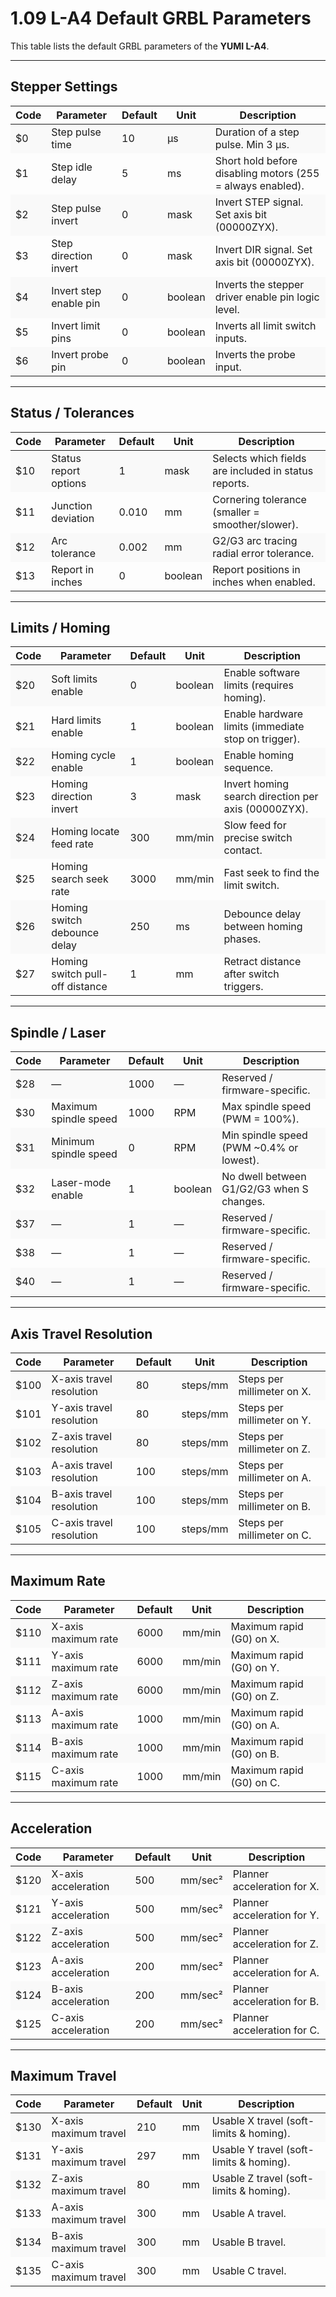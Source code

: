 # 1.09 L-A4 Default GRBL Parameters

This table lists the default GRBL parameters of the **YUMI L-A4**.

---

## **Stepper Settings**

<table>
<thead>
<tr>
<th>Code</th><th>Parameter</th><th>Default</th><th>Unit</th><th>Description</th>
</tr>
</thead>
<tbody>
<tr style="background-color:#f9f9f9"><td>$0</td><td>Step pulse time</td><td>10</td><td>µs</td><td>Duration of a step pulse. Min 3 µs.</td></tr>
<tr><td>$1</td><td>Step idle delay</td><td>5</td><td>ms</td><td>Short hold before disabling motors (255 = always enabled).</td></tr>
<tr style="background-color:#f9f9f9"><td>$2</td><td>Step pulse invert</td><td>0</td><td>mask</td><td>Invert STEP signal. Set axis bit (00000ZYX).</td></tr>
<tr><td>$3</td><td>Step direction invert</td><td>0</td><td>mask</td><td>Invert DIR signal. Set axis bit (00000ZYX).</td></tr>
<tr style="background-color:#f9f9f9"><td>$4</td><td>Invert step enable pin</td><td>0</td><td>boolean</td><td>Inverts the stepper driver enable pin logic level.</td></tr>
<tr><td>$5</td><td>Invert limit pins</td><td>0</td><td>boolean</td><td>Inverts all limit switch inputs.</td></tr>
<tr style="background-color:#f9f9f9"><td>$6</td><td>Invert probe pin</td><td>0</td><td>boolean</td><td>Inverts the probe input.</td></tr>
</tbody>
</table>

---

## **Status / Tolerances**

<table>
<thead>
<tr>
<th>Code</th><th>Parameter</th><th>Default</th><th>Unit</th><th>Description</th>
</tr>
</thead>
<tbody>
<tr style="background-color:#f9f9f9"><td>$10</td><td>Status report options</td><td>1</td><td>mask</td><td>Selects which fields are included in status reports.</td></tr>
<tr><td>$11</td><td>Junction deviation</td><td>0.010</td><td>mm</td><td>Cornering tolerance (smaller = smoother/slower).</td></tr>
<tr style="background-color:#f9f9f9"><td>$12</td><td>Arc tolerance</td><td>0.002</td><td>mm</td><td>G2/G3 arc tracing radial error tolerance.</td></tr>
<tr><td>$13</td><td>Report in inches</td><td>0</td><td>boolean</td><td>Report positions in inches when enabled.</td></tr>
</tbody>
</table>

---

## **Limits / Homing**

<table>
<thead>
<tr>
<th>Code</th><th>Parameter</th><th>Default</th><th>Unit</th><th>Description</th>
</tr>
</thead>
<tbody>
<tr style="background-color:#f9f9f9"><td>$20</td><td>Soft limits enable</td><td>0</td><td>boolean</td><td>Enable software limits (requires homing).</td></tr>
<tr><td>$21</td><td>Hard limits enable</td><td>1</td><td>boolean</td><td>Enable hardware limits (immediate stop on trigger).</td></tr>
<tr style="background-color:#f9f9f9"><td>$22</td><td>Homing cycle enable</td><td>1</td><td>boolean</td><td>Enable homing sequence.</td></tr>
<tr><td>$23</td><td>Homing direction invert</td><td>3</td><td>mask</td><td>Invert homing search direction per axis (00000ZYX).</td></tr>
<tr style="background-color:#f9f9f9"><td>$24</td><td>Homing locate feed rate</td><td>300</td><td>mm/min</td><td>Slow feed for precise switch contact.</td></tr>
<tr><td>$25</td><td>Homing search seek rate</td><td>3000</td><td>mm/min</td><td>Fast seek to find the limit switch.</td></tr>
<tr style="background-color:#f9f9f9"><td>$26</td><td>Homing switch debounce delay</td><td>250</td><td>ms</td><td>Debounce delay between homing phases.</td></tr>
<tr><td>$27</td><td>Homing switch pull-off distance</td><td>1</td><td>mm</td><td>Retract distance after switch triggers.</td></tr>
</tbody>
</table>

---

## **Spindle / Laser**

<table>
<thead>
<tr>
<th>Code</th><th>Parameter</th><th>Default</th><th>Unit</th><th>Description</th>
</tr>
</thead>
<tbody>
<tr style="background-color:#f9f9f9"><td>$28</td><td>—</td><td>1000</td><td>—</td><td>Reserved / firmware-specific.</td></tr>
<tr><td>$30</td><td>Maximum spindle speed</td><td>1000</td><td>RPM</td><td>Max spindle speed (PWM = 100%).</td></tr>
<tr style="background-color:#f9f9f9"><td>$31</td><td>Minimum spindle speed</td><td>0</td><td>RPM</td><td>Min spindle speed (PWM ~0.4% or lowest).</td></tr>
<tr><td>$32</td><td>Laser-mode enable</td><td>1</td><td>boolean</td><td>No dwell between G1/G2/G3 when S changes.</td></tr>
<tr style="background-color:#f9f9f9"><td>$37</td><td>—</td><td>1</td><td>—</td><td>Reserved / firmware-specific.</td></tr>
<tr><td>$38</td><td>—</td><td>1</td><td>—</td><td>Reserved / firmware-specific.</td></tr>
<tr style="background-color:#f9f9f9"><td>$40</td><td>—</td><td>1</td><td>—</td><td>Reserved / firmware-specific.</td></tr>
</tbody>
</table>

---

## **Axis Travel Resolution**

<table>
<thead>
<tr>
<th>Code</th><th>Parameter</th><th>Default</th><th>Unit</th><th>Description</th>
</tr>
</thead>
<tbody>
<tr style="background-color:#f9f9f9"><td>$100</td><td>X-axis travel resolution</td><td>80</td><td>steps/mm</td><td>Steps per millimeter on X.</td></tr>
<tr><td>$101</td><td>Y-axis travel resolution</td><td>80</td><td>steps/mm</td><td>Steps per millimeter on Y.</td></tr>
<tr style="background-color:#f9f9f9"><td>$102</td><td>Z-axis travel resolution</td><td>80</td><td>steps/mm</td><td>Steps per millimeter on Z.</td></tr>
<tr><td>$103</td><td>A-axis travel resolution</td><td>100</td><td>steps/mm</td><td>Steps per millimeter on A.</td></tr>
<tr style="background-color:#f9f9f9"><td>$104</td><td>B-axis travel resolution</td><td>100</td><td>steps/mm</td><td>Steps per millimeter on B.</td></tr>
<tr><td>$105</td><td>C-axis travel resolution</td><td>100</td><td>steps/mm</td><td>Steps per millimeter on C.</td></tr>
</tbody>
</table>

---

## **Maximum Rate**

<table>
<thead>
<tr>
<th>Code</th><th>Parameter</th><th>Default</th><th>Unit</th><th>Description</th>
</tr>
</thead>
<tbody>
<tr style="background-color:#f9f9f9"><td>$110</td><td>X-axis maximum rate</td><td>6000</td><td>mm/min</td><td>Maximum rapid (G0) on X.</td></tr>
<tr><td>$111</td><td>Y-axis maximum rate</td><td>6000</td><td>mm/min</td><td>Maximum rapid (G0) on Y.</td></tr>
<tr style="background-color:#f9f9f9"><td>$112</td><td>Z-axis maximum rate</td><td>6000</td><td>mm/min</td><td>Maximum rapid (G0) on Z.</td></tr>
<tr><td>$113</td><td>A-axis maximum rate</td><td>1000</td><td>mm/min</td><td>Maximum rapid (G0) on A.</td></tr>
<tr style="background-color:#f9f9f9"><td>$114</td><td>B-axis maximum rate</td><td>1000</td><td>mm/min</td><td>Maximum rapid (G0) on B.</td></tr>
<tr><td>$115</td><td>C-axis maximum rate</td><td>1000</td><td>mm/min</td><td>Maximum rapid (G0) on C.</td></tr>
</tbody>
</table>

---

## **Acceleration**

<table>
<thead>
<tr>
<th>Code</th><th>Parameter</th><th>Default</th><th>Unit</th><th>Description</th>
</tr>
</thead>
<tbody>
<tr style="background-color:#f9f9f9"><td>$120</td><td>X-axis acceleration</td><td>500</td><td>mm/sec²</td><td>Planner acceleration for X.</td></tr>
<tr><td>$121</td><td>Y-axis acceleration</td><td>500</td><td>mm/sec²</td><td>Planner acceleration for Y.</td></tr>
<tr style="background-color:#f9f9f9"><td>$122</td><td>Z-axis acceleration</td><td>500</td><td>mm/sec²</td><td>Planner acceleration for Z.</td></tr>
<tr><td>$123</td><td>A-axis acceleration</td><td>200</td><td>mm/sec²</td><td>Planner acceleration for A.</td></tr>
<tr style="background-color:#f9f9f9"><td>$124</td><td>B-axis acceleration</td><td>200</td><td>mm/sec²</td><td>Planner acceleration for B.</td></tr>
<tr><td>$125</td><td>C-axis acceleration</td><td>200</td><td>mm/sec²</td><td>Planner acceleration for C.</td></tr>
</tbody>
</table>

---

## **Maximum Travel**

<table>
<thead>
<tr>
<th>Code</th><th>Parameter</th><th>Default</th><th>Unit</th><th>Description</th>
</tr>
</thead>
<tbody>
<tr style="background-color:#f9f9f9"><td>$130</td><td>X-axis maximum travel</td><td>210</td><td>mm</td><td>Usable X travel (soft-limits & homing).</td></tr>
<tr><td>$131</td><td>Y-axis maximum travel</td><td>297</td><td>mm</td><td>Usable Y travel (soft-limits & homing).</td></tr>
<tr style="background-color:#f9f9f9"><td>$132</td><td>Z-axis maximum travel</td><td>80</td><td>mm</td><td>Usable Z travel (soft-limits & homing).</td></tr>
<tr><td>$133</td><td>A-axis maximum travel</td><td>300</td><td>mm</td><td>Usable A travel.</td></tr>
<tr style="background-color:#f9f9f9"><td>$134</td><td>B-axis maximum travel</td><td>300</td><td>mm</td><td>Usable B travel.</td></tr>
<tr><td>$135</td><td>C-axis maximum travel</td><td>300</td><td>mm</td><td>Usable C travel.</td></tr>
</tbody>
</table>


